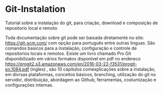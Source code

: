 # Git-Instalation
Tutorial sobre a instalação do git, para criação, download e composição de repositorio local e remoto

  Toda documentação sobre git pode ser baixada diretamente no site: https://git-scm.com/ com opção para português entre outras linguas. São comandos basicos para a instalação, configuração e controle de repositorios locais e remotos. Existe um livro chamado Pro Git disponibilizado em vários formatos disponível em pdf no endereco https://progit2.s3.amazonaws.com/en/2016-03-22-f3531/progit-en.1084.pdf (ingles) , são 10 capítulos comexplicações sobre a instalação, em divrsas plataformas, conceitos básicos, branching, utilização do git no servidor, distribuição, abordagem ao Github, ferramentas, costumização e configurações internas.  

